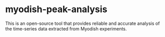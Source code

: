 # myodish-peak-analysis

This is an open-source tool that provides reliable and accurate analysis of the time-series data extracted from Myodish experiments.